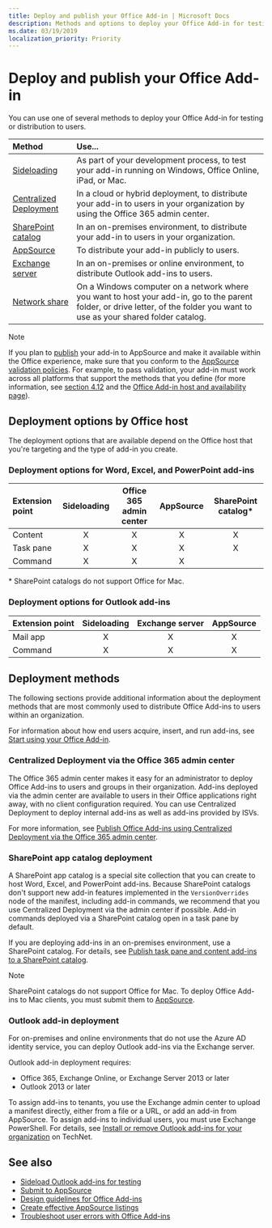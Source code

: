 ```yaml
---
title: Deploy and publish your Office Add-in | Microsoft Docs
description: Methods and options to deploy your Office Add-in for testing or distribution to users.
ms.date: 03/19/2019
localization_priority: Priority
---
```


# Deploy and publish your Office Add-in

You can use one of several methods to deploy your Office Add-in for testing or distribution to users.

|**Method**|**Use...**|
|:---------|:------------|
|[Sideloading](../testing/create-a-network-shared-folder-catalog-for-task-pane-and-content-add-ins.md)|As part of your development process, to test your add-in running on Windows, Office Online, iPad, or Mac.|
|[Centralized Deployment](centralized-deployment.md)|In a cloud or hybrid deployment, to distribute your add-in to users in your organization by using the Office 365 admin center.|
|[SharePoint catalog](publish-task-pane-and-content-add-ins-to-an-add-in-catalog.md)|In an on-premises environment, to distribute your add-in to users in your organization.|
|[AppSource](/office/dev/store/submit-to-the-office-store)|To distribute your add-in publicly to users.|
|[Exchange server](#outlook-add-in-deployment)|In an on-premises or online environment, to distribute Outlook add-ins to users.|
|[Network share](../testing/create-a-network-shared-folder-catalog-for-task-pane-and-content-add-ins.md)|On a Windows computer on a network where you want to host your add-in, go to the parent folder, or drive letter, of the folder you want to use as your shared folder catalog.|

> [!NOTE]
> If you plan to [publish](../publish/publish.md) your add-in to AppSource and make it available within the Office experience, make sure that you conform to the [AppSource validation policies](/office/dev/store/validation-policies). For example, to pass validation, your add-in must work across all platforms that support the methods that you define (for more information, see [section 4.12](/office/dev/store/validation-policies#4-apps-and-add-ins-behave-predictably) and the [Office Add-in host and availability page](../overview/office-add-in-availability.md)).

## Deployment options by Office host

The deployment options that are available depend on the Office host that you're targeting and the type of add-in you create.

### Deployment options for Word, Excel, and PowerPoint add-ins

| Extension point | Sideloading | Office 365 admin center |AppSource   | SharePoint catalog\* |
|:----------------|:-----------:|:-----------------------:|:----------:|:--------------------:|
| Content         | X           | X                       | X          | X                    |
| Task pane       | X           | X                       | X          | X                    |
| Command         | X           | X                       | X          |                      |

&#42; SharePoint catalogs do not support Office for Mac.

### Deployment options for Outlook add-ins

| Extension point | Sideloading | Exchange server | AppSource    |
|:----------------|:-----------:|:---------------:|:------------:|
| Mail app        | X           | X               | X            |
| Command         | X           | X               | X            |

## Deployment methods

The following sections provide additional information about the deployment methods that are most commonly used to distribute Office Add-ins to users within an organization.

For information about how end users acquire, insert, and run add-ins, see [Start using your Office Add-in](https://support.office.com/en-ie/article/Start-using-your-Office-Add-in-82e665c4-6700-4b56-a3f3-ef5441996862?ui=en-US&rs=en-IE&ad=IE).

### Centralized Deployment via the Office 365 admin center 

The Office 365 admin center makes it easy for an administrator to deploy Office Add-ins to users and groups in their organization. Add-ins deployed via the admin center are available to users in their Office applications right away, with no client configuration required. You can use Centralized Deployment to deploy internal add-ins as well as add-ins provided by ISVs.

For more information, see [Publish Office Add-ins using Centralized Deployment via the Office 365 admin center](centralized-deployment.md).

### SharePoint app catalog deployment

A SharePoint app catalog is a special site collection that you can create to host Word, Excel, and PowerPoint add-ins. Because SharePoint catalogs don't support new add-in features implemented in the `VersionOverrides` node of the manifest, including add-in commands, we recommend that you use Centralized Deployment via the admin center if possible. Add-in commands deployed via a SharePoint catalog open in a task pane by default.

If you are deploying add-ins in an on-premises environment, use a SharePoint catalog. For details, see [Publish task pane and content add-ins to a SharePoint catalog](publish-task-pane-and-content-add-ins-to-an-add-in-catalog.md).

> [!NOTE]
> SharePoint catalogs do not support Office for Mac. To deploy Office Add-ins to Mac clients, you must submit them to [AppSource](/office/dev/store/submit-to-the-office-store).

### Outlook add-in deployment

For on-premises and online environments that do not use the Azure AD identity service, you can deploy Outlook add-ins via the Exchange server.

Outlook add-in deployment requires:

- Office 365, Exchange Online, or Exchange Server 2013 or later
- Outlook 2013 or later

To assign add-ins to tenants, you use the Exchange admin center to upload a manifest directly, either from a file or a URL, or add an add-in from AppSource. To assign add-ins to individual users, you must use Exchange PowerShell. For details, see [Install or remove Outlook add-ins for your organization](https://technet.microsoft.com/library/jj943752(v=exchg.150).aspx) on TechNet.

## See also

- [Sideload Outlook add-ins for testing](../testing/create-a-network-shared-folder-catalog-for-task-pane-and-content-add-ins.md)
- [Submit to AppSource][AppSource]
- [Design guidelines for Office Add-ins](../design/add-in-design.md)
- [Create effective AppSource listings](/office/dev/store/create-effective-office-store-listings)
- [Troubleshoot user errors with Office Add-ins](../testing/testing-and-troubleshooting.md)

[AppSource]: https://docs.microsoft.com/office/dev/store/submit-to-the-office-store
[Office Add-in host and platform availability]: ../overview/office-add-in-availability
